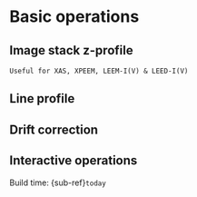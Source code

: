 # Basic operations

## Image stack z-profile

 ```{note} 
Useful for XAS, XPEEM, LEEM-I(V) & LEED-I(V)  
```
## Line profile

## Drift correction

## Interactive operations


Build time: {sub-ref}`today`
